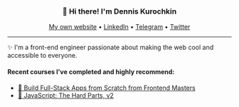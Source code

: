 <h3 align="center">👋 Hi there! I'm Dennis Kurochkin </h3>
<p align="center">
  <a href="https://kurochkin.dev/">My own website</a> •
  <a href="https://www.linkedin.com/in/dennis-kurochkin/">LinkedIn</a> •
  <a href="https://t.me/dennis_kurochkin">Telegram</a> •
  <a href="https://twitter.com/DennisKurochkin">Twitter</a>
</p>

---
✨ I'm a front-end engineer passionate about making the web cool and accessible to everyone. 


#### Recent courses I've completed and highly recommend:
- <a href="https://frontendmasters.com/courses/fullstack-app-next/">🚩 Build Full-Stack Apps from Scratch from Frontend Masters</a>
- <a href="https://frontendmasters.com/courses/javascript-hard-parts-v2/">🚩 JavaScript: The Hard Parts, v2</a>



<!--

Here are some ideas to get you started:

<h3 align="center">👋 Hi there! I'm Dennis Kurochkin </h3>
<p align="center">
  <a href="https://.com">Website</a> •
  <a href="https://twitter.com/">Twitter</a>
</p>


- 🔭 I’m currently working on ...
- 🌱 I’m currently learning ...
- 👯 I’m looking to collaborate on ...
- 🤔 I’m looking for help with ...
- 💬 Ask me about ...
- 📫 How to reach me: ...
- 😄 Pronouns: ...
- ⚡ Fun fact: ...
-->
